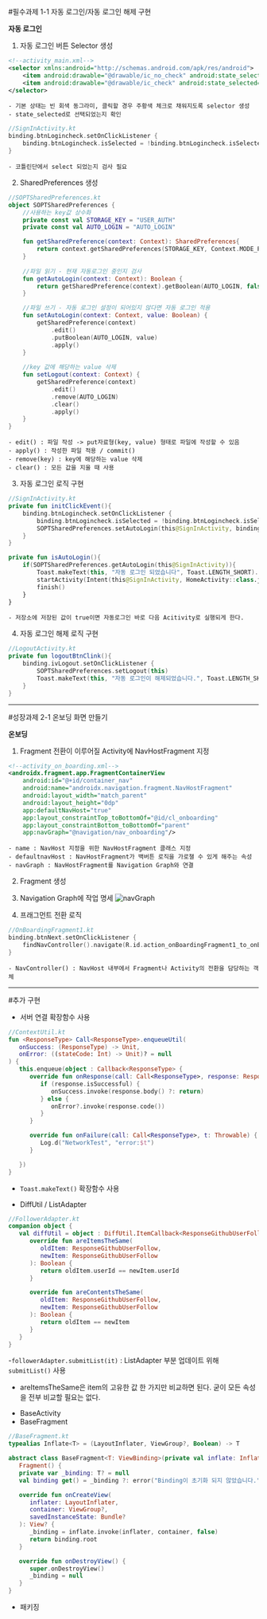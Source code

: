#필수과제 1-1
자동 로그인/자동 로그인 해제 구현

**자동 로그인**
1. 자동 로그인 버튼 Selector 생성
```xml
<!--activity_main.xml-->
<selector xmlns:android="http://schemas.android.com/apk/res/android">
    <item android:drawable="@drawable/ic_no_check" android:state_selected="false"/>
    <item android:drawable="@drawable/ic_check" android:state_selected="true"/>
</selector>
```
    - 기본 상태는 빈 회색 동그라미, 클릭할 경우 주황색 체크로 채워지도록 selector 생성
    - state_selected로 선택되었는지 확인

```kotlin
//SignInActivity.kt
binding.btnLogincheck.setOnClickListener {
    binding.btnLogincheck.isSelected = !binding.btnLogincheck.isSelected 
}
```
    - 코틀린단에서 select 되었는지 검사 필요

2. SharedPreferences 생성
```kotlin
//SOPTSharedPreferences.kt
object SOPTSharedPreferences {
    //사용하는 key값 상수화
    private const val STORAGE_KEY = "USER_AUTH"
    private const val AUTO_LOGIN = "AUTO_LOGIN"

    fun getSharedPreference(context: Context): SharedPreferences{
        return context.getSharedPreferences(STORAGE_KEY, Context.MODE_PRIVATE)
    }
    
    //파일 읽기 - 현재 자동로그인 중인지 검사
    fun getAutoLogin(context: Context): Boolean {
        return getSharedPreference(context).getBoolean(AUTO_LOGIN, false)
    }

    //파일 쓰기 - 자동 로그인 설정이 되어있지 않다면 자동 로그인 적용
    fun setAutoLogin(context: Context, value: Boolean) {
        getSharedPreference(context)
            .edit()
            .putBoolean(AUTO_LOGIN, value)
            .apply()
    }
    
    //key 값에 해당하는 value 삭제
    fun setLogout(context: Context) {
        getSharedPreference(context)
            .edit()
            .remove(AUTO_LOGIN)
            .clear()
            .apply()
    }
}
```
    - edit() : 파일 작성 -> put자료형(key, value) 형태로 파일에 작성할 수 있음
    - apply() : 작성한 파일 적용 / commit()
    - remove(key) : key에 해당하는 value 삭제
    - clear() : 모든 값을 지울 때 사용

3. 자동 로그인 로직 구현
```kotlin
//SignInActivity.kt
private fun initClickEvent(){
    binding.btnLogincheck.setOnClickListener {
        binding.btnLogincheck.isSelected = !binding.btnLogincheck.isSelected
        SOPTSharedPreferences.setAutoLogin(this@SignInActivity, binding.btnLogincheck.isSelected)
    }
}

private fun isAutoLogin(){
    if(SOPTSharedPreferences.getAutoLogin(this@SignInActivity)){
        Toast.makeText(this, "자동 로그인 되었습니다", Toast.LENGTH_SHORT).show()
        startActivity(Intent(this@SignInActivity, HomeActivity::class.java))
        finish()
    }
}
```
    - 저장소에 저장된 값이 true이면 자동로그인 바로 다음 Acitivity로 실행되게 한다.

4. 자동 로그인 해제 로직 구현
```kotlin
//LogoutActivity.kt
private fun logoutBtnClink(){
    binding.ivLogout.setOnClickListener {
        SOPTSharedPreferences.setLogout(this)
        Toast.makeText(this, "자동 로그인이 해제되었습니다.", Toast.LENGTH_SHORT).show()
    }
}
```


-------------------
#성장과제 2-1
온보딩 화면 만들기

**온보딩**
1. Fragment 전환이 이루어질 Activity에 NavHostFragment 지정
```xml
<!--activity_on_boarding.xml-->
<androidx.fragment.app.FragmentContainerView
    android:id="@+id/container_nav"
    android:name="androidx.navigation.fragment.NavHostFragment"
    android:layout_width="match_parent"
    android:layout_height="0dp"
    app:defaultNavHost="true"
    app:layout_constraintTop_toBottomOf="@id/cl_onboarding"
    app:layout_constraintBottom_toBottomOf="parent"
    app:navGraph="@navigation/nav_onboarding"/>
```
    - name : NavHost 지정을 위한 NavHostFragment 클래스 지정
    - defaultnavHost : NavHostFragment가 백버튼 로직을 가로챌 수 있게 해주는 속성
    - navGraph : NavHostFragment를 Navigation Graph와 연결

2. Fragment 생성
3. Navigation Graph에 작업 명세
   ![navGraph](https://user-images.githubusercontent.com/102457618/173059738-92307a95-37d0-4dbc-b810-301fd2e783d9.JPG)

4. 프래그먼트 전환 로직
```kotlin
//OnBoardingFragment1.kt
binding.btnNext.setOnClickListener {
    findNavController().navigate(R.id.action_onBoardingFragment1_to_onBoardingFragment2)
}
```
    - NavController() : NavHost 내부에서 Fragment나 Activity의 전환을 담당하는 객체


--------------------
#추가 구현
+ 서버 연결 확장함수 사용
```kotlin
//ContextUtil.kt
fun <ResponseType> Call<ResponseType>.enqueueUtil(
   onSuccess: (ResponseType) -> Unit,
   onError: ((stateCode: Int) -> Unit)? = null
) {
   this.enqueue(object : Callback<ResponseType> {
      override fun onResponse(call: Call<ResponseType>, response: Response<ResponseType>) {
         if (response.isSuccessful) {
            onSuccess.invoke(response.body() ?: return)
         } else {
            onError?.invoke(response.code())
         }
      }

      override fun onFailure(call: Call<ResponseType>, t: Throwable) {
         Log.d("NetworkTest", "error:$t")
      }

   })
}
```
+ `Toast.makeText()` 확장함수 사용

+ DiffUtil / ListAdapter
```kotlin
//FollowerAdapter.kt
companion object {
   val diffUtil = object : DiffUtil.ItemCallback<ResponseGithubUserFollow>() {
      override fun areItemsTheSame(
         oldItem: ResponseGithubUserFollow,
         newItem: ResponseGithubUserFollow
      ): Boolean {
         return oldItem.userId == newItem.userId
      }

      override fun areContentsTheSame(
         oldItem: ResponseGithubUserFollow,
         newItem: ResponseGithubUserFollow
      ): Boolean {
         return oldItem == newItem
      }
   }
}
```
   -`followerAdapter.submitList(it)` : ListAdapter 부분 업데이트 위해 `submitList()` 사용
   - areItemsTheSame은 item의 고유한 값 한 가지만 비교하면 된다. 굳이 모든 속성을 전부 비교할 필요는 없다.

+ BaseActivity
+ BaseFragment
```kotlin
//BaseFragment.kt
typealias Inflate<T> = (LayoutInflater, ViewGroup?, Boolean) -> T

abstract class BaseFragment<T: ViewBinding>(private val inflate: Inflate<T>):
   Fragment() {
   private var _binding: T? = null
   val binding get() = _binding ?: error("Binding이 초기화 되지 않았습니다.")

   override fun onCreateView(
      inflater: LayoutInflater,
      container: ViewGroup?,
      savedInstanceState: Bundle?
   ): View? {
      _binding = inflate.invoke(inflater, container, false)
      return binding.root
   }

   override fun onDestroyView() {
      super.onDestroyView()
      _binding = null
   }
}
```

+ 패키징